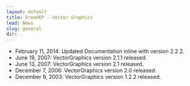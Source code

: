 ```yaml
---
layout: default
title: FreeHEP - Vector Graphics
lead: News
slug: general
dir: .
---
```

* February 11, 2014: Updated Documentation inline with version 2.2.2.
* June 19, 2007: VectorGraphics version 2.1.1 released.
* June 13, 2007: VectorGraphics version 2.1 released.	
* December 7, 2006: VectorGraphics version 2.0 released.
* December 9, 2003: VectorGraphics version 1.2.2 released.	
